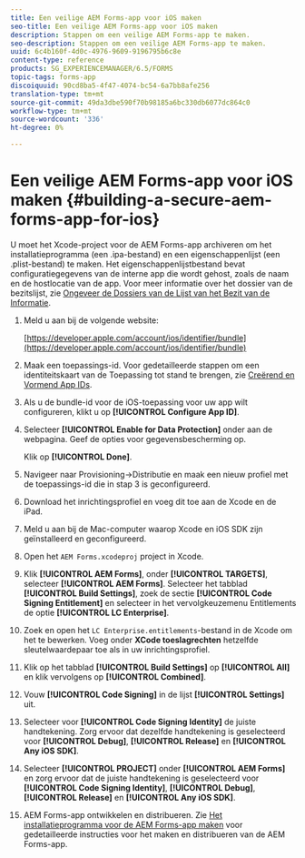 ```yaml
---
title: Een veilige AEM Forms-app voor iOS maken
seo-title: Een veilige AEM Forms-app voor iOS maken
description: Stappen om een veilige AEM Forms-app te maken.
seo-description: Stappen om een veilige AEM Forms-app te maken.
uuid: 6c4b160f-4d0c-4976-9609-9196795b6c8e
content-type: reference
products: SG_EXPERIENCEMANAGER/6.5/FORMS
topic-tags: forms-app
discoiquuid: 90cd8ba5-4f47-4074-bc54-6a7bb8afe256
translation-type: tm+mt
source-git-commit: 49da3dbe590f70b98185a6bc330db6077dc864c0
workflow-type: tm+mt
source-wordcount: '336'
ht-degree: 0%

---
```



# Een veilige AEM Forms-app voor iOS maken {#building-a-secure-aem-forms-app-for-ios}

U moet het Xcode-project voor de AEM Forms-app archiveren om het installatieprogramma (een .ipa-bestand) en een eigenschappenlijst (een .plist-bestand) te maken. Het eigenschappenlijstbestand bevat configuratiegegevens van de interne app die wordt gehost, zoals de naam en de hostlocatie van de app. Voor meer informatie over het dossier van de bezitslijst, zie [Ongeveer de Dossiers van de Lijst van het Bezit van de Informatie](https://developer.apple.com/library/ios/#documentation/general/Reference/InfoPlistKeyReference/Articles/AboutInformationPropertyListFiles.html).

1. Meld u aan bij de volgende website:

   [https://developer.apple.com/account/ios/identifier/bundle](https://developer.apple.com/account/ios/identifier/bundle)

1. Maak een toepassings-id. Voor gedetailleerde stappen om een identiteitskaart van de Toepassing tot stand te brengen, zie [Creërend en Vormend App IDs](https://developer.apple.com/library/ios/documentation/IDEs/Conceptual/AppDistributionGuide/MaintainingProfiles/MaintainingProfiles.html).
1. Als u de bundle-id voor de iOS-toepassing voor uw app wilt configureren, klikt u op **[!UICONTROL Configure App ID]**.
1. Selecteer **[!UICONTROL Enable for Data Protection]** onder aan de webpagina. Geef de opties voor gegevensbescherming op.

   Klik op **[!UICONTROL Done]**.

1. Navigeer naar Provisioning->Distributie en maak een nieuw profiel met de toepassings-id die in stap 3 is geconfigureerd.
1. Download het inrichtingsprofiel en voeg dit toe aan de Xcode en de iPad.
1. Meld u aan bij de Mac-computer waarop Xcode en iOS SDK zijn geïnstalleerd en geconfigureerd.
1. Open het `AEM Forms.xcodeproj` project in Xcode.
1. Klik **[!UICONTROL AEM Forms]**, onder **[!UICONTROL TARGETS]**, selecteer **[!UICONTROL AEM Forms]**. Selecteer het tabblad **[!UICONTROL Build Settings]**, zoek de sectie **[!UICONTROL Code Signing Entitlement]** en selecteer in het vervolgkeuzemenu Entitlements de optie **[!UICONTROL LC Enterprise]**.
1. Zoek en open het `LC Enterprise.entitlements`-bestand in de Xcode om het te bewerken. Voeg onder **XCode toeslagrechten** hetzelfde sleutelwaardepaar toe als in uw inrichtingsprofiel.
1. Klik op het tabblad **[!UICONTROL Build Settings]** op **[!UICONTROL All]** en klik vervolgens op **[!UICONTROL Combined]**.
1. Vouw **[!UICONTROL Code Signing]** in de lijst **[!UICONTROL Settings]** uit.
1. Selecteer voor **[!UICONTROL Code Signing Identity]** de juiste handtekening. Zorg ervoor dat dezelfde handtekening is geselecteerd voor **[!UICONTROL Debug]**, **[!UICONTROL Release]** en **[!UICONTROL Any iOS SDK]**.
1. Selecteer **[!UICONTROL PROJECT]** onder **[!UICONTROL AEM Forms]** en zorg ervoor dat de juiste handtekening is geselecteerd voor **[!UICONTROL Code Signing Identity]**, **[!UICONTROL Debug]**, **[!UICONTROL Release]** en **[!UICONTROL Any iOS SDK]**.
1. AEM Forms-app ontwikkelen en distribueren. Zie [Het installatieprogramma voor de AEM Forms-app maken](setup-xcode-project-build-installer.md#build-the-installer-for-the-mobile-workspace-app) voor gedetailleerde instructies voor het maken en distribueren van de AEM Forms-app.
